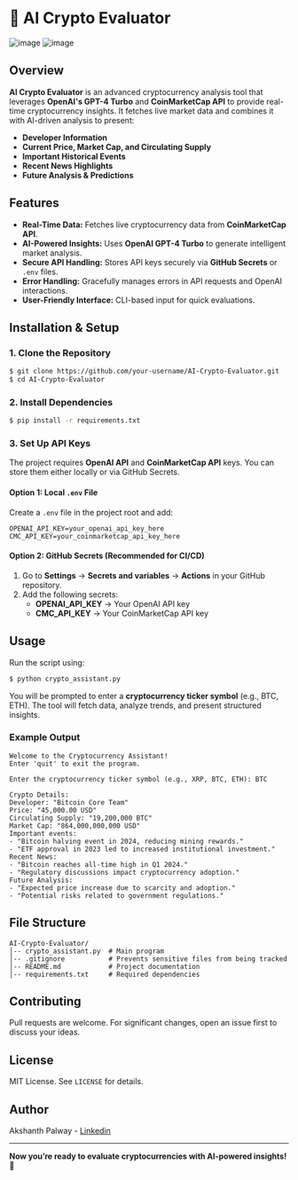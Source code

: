 # 🚀 AI Crypto Evaluator

![image](https://github.com/user-attachments/assets/a33acf76-4fca-4921-a490-4c5137a08d80) ![image](https://github.com/user-attachments/assets/9dfd1498-8acf-43c6-92ed-34245863230d)



## Overview
**AI Crypto Evaluator** is an advanced cryptocurrency analysis tool that leverages **OpenAI's GPT-4 Turbo** and **CoinMarketCap API** to provide real-time cryptocurrency insights. It fetches live market data and combines it with AI-driven analysis to present:
- **Developer Information**
- **Current Price, Market Cap, and Circulating Supply**
- **Important Historical Events**
- **Recent News Highlights**
- **Future Analysis & Predictions**

## Features
- **Real-Time Data:** Fetches live cryptocurrency data from **CoinMarketCap API**.
- **AI-Powered Insights:** Uses **OpenAI GPT-4 Turbo** to generate intelligent market analysis.
- **Secure API Handling:** Stores API keys securely via **GitHub Secrets** or `.env` files.
- **Error Handling:** Gracefully manages errors in API requests and OpenAI interactions.
- **User-Friendly Interface:** CLI-based input for quick evaluations.


## Installation & Setup

### 1. Clone the Repository
```sh
$ git clone https://github.com/your-username/AI-Crypto-Evaluator.git
$ cd AI-Crypto-Evaluator
```

### 2. Install Dependencies
```sh
$ pip install -r requirements.txt
```

### 3. Set Up API Keys
The project requires **OpenAI API** and **CoinMarketCap API** keys. You can store them either locally or via GitHub Secrets.

#### **Option 1: Local `.env` File**
Create a `.env` file in the project root and add:
```plaintext
OPENAI_API_KEY=your_openai_api_key_here
CMC_API_KEY=your_coinmarketcap_api_key_here
```

#### **Option 2: GitHub Secrets (Recommended for CI/CD)**
1. Go to **Settings** → **Secrets and variables** → **Actions** in your GitHub repository.
2. Add the following secrets:
   - **OPENAI_API_KEY** → Your OpenAI API key
   - **CMC_API_KEY** → Your CoinMarketCap API key

## Usage
Run the script using:
```sh
$ python crypto_assistant.py
```
You will be prompted to enter a **cryptocurrency ticker symbol** (e.g., BTC, ETH). The tool will fetch data, analyze trends, and present structured insights.

### Example Output
```
Welcome to the Cryptocurrency Assistant!
Enter 'quit' to exit the program.

Enter the cryptocurrency ticker symbol (e.g., XRP, BTC, ETH): BTC

Crypto Details:
Developer: "Bitcoin Core Team"
Price: "45,000.00 USD"
Circulating Supply: "19,200,000 BTC"
Market Cap: "864,000,000,000 USD"
Important events:
- "Bitcoin halving event in 2024, reducing mining rewards."
- "ETF approval in 2023 led to increased institutional investment."
Recent News:
- "Bitcoin reaches all-time high in Q1 2024."
- "Regulatory discussions impact cryptocurrency adoption."
Future Analysis:
- "Expected price increase due to scarcity and adoption."
- "Potential risks related to government regulations."
```

## File Structure
```
AI-Crypto-Evaluator/
│-- crypto_assistant.py  # Main program
│-- .gitignore           # Prevents sensitive files from being tracked
│-- README.md            # Project documentation
│-- requirements.txt     # Required dependencies
```

## Contributing
Pull requests are welcome. For significant changes, open an issue first to discuss your ideas.

## License
MIT License. See `LICENSE` for details.

## Author
Akshanth Palway - [Linkedin](https://www.linkedin.com/in/apalway/)

---

**Now you’re ready to evaluate cryptocurrencies with AI-powered insights! 🚀**

